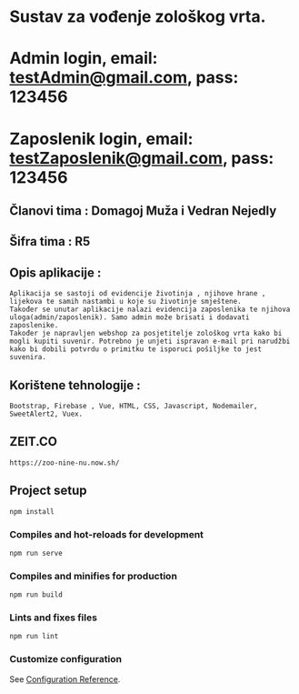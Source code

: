 # Sustav za vođenje zološkog vrta.
# Admin login, email: testAdmin@gmail.com, pass: 123456
# Zaposlenik login, email: testZaposlenik@gmail.com, pass: 123456
## Članovi tima : Domagoj Muža i Vedran Nejedly
## Šifra tima : R5
## Opis aplikacije :
```
Aplikacija se sastoji od evidencije životinja , njihove hrane , lijekova te samih nastambi u koje su životinje smještene.
Također se unutar aplikacije nalazi evidencija zaposlenika te njihova uloga(admin/zaposlenik). Samo admin može brisati i dodavati zaposlenike.
Također je napravljen webshop za posjetitelje zološkog vrta kako bi mogli kupiti suvenir. Potrebno je unjeti ispravan e-mail pri narudžbi kako bi dobili potvrdu o primitku te isporuci pošiljke to jest suvenira.
```
## Korištene tehnologije : 
```
Bootstrap, Firebase , Vue, HTML, CSS, Javascript, Nodemailer, SweetAlert2, Vuex.
```
## ZEIT.CO
```
https://zoo-nine-nu.now.sh/
```

## Project setup
```
npm install
```

### Compiles and hot-reloads for development
```
npm run serve
```

### Compiles and minifies for production
```
npm run build
```

### Lints and fixes files
```
npm run lint
```

### Customize configuration
See [Configuration Reference](https://cli.vuejs.org/config/).
